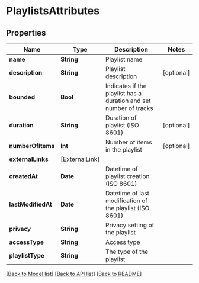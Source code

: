 # PlaylistsAttributes

## Properties
Name | Type | Description | Notes
------------ | ------------- | ------------- | -------------
**name** | **String** | Playlist name | 
**description** | **String** | Playlist description | [optional] 
**bounded** | **Bool** | Indicates if the playlist has a duration and set number of tracks | 
**duration** | **String** | Duration of playlist (ISO 8601) | [optional] 
**numberOfItems** | **Int** | Number of items in the playlist | [optional] 
**externalLinks** | [ExternalLink] |  | 
**createdAt** | **Date** | Datetime of playlist creation (ISO 8601) | 
**lastModifiedAt** | **Date** | Datetime of last modification of the playlist (ISO 8601) | 
**privacy** | **String** | Privacy setting of the playlist | 
**accessType** | **String** | Access type | 
**playlistType** | **String** | The type of the playlist | 

[[Back to Model list]](../README.md#documentation-for-models) [[Back to API list]](../README.md#documentation-for-api-endpoints) [[Back to README]](../README.md)


